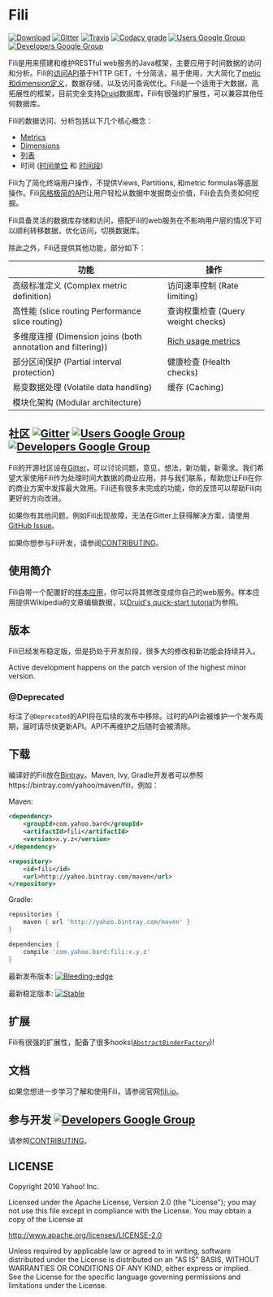 Fili
====

[![Download](https://api.bintray.com/packages/yahoo/maven/fili/images/download.svg)](https://bintray.com/yahoo/maven/fili/_latestVersion) [![Gitter](https://img.shields.io/gitter/room/yahoo/fili.svg?maxAge=2592000)](https://gitter.im/yahoo/fili) [![Travis](https://img.shields.io/travis/yahoo/fili/master.svg?maxAge=2592000)](https://travis-ci.org/yahoo/fili/builds/) [![Codacy grade](https://img.shields.io/codacy/grade/91fa6c38f25d4ea0ae3569ee70a33e38.svg?maxAge=21600)](https://www.codacy.com/app/Fili/fili/dashboard) [![Users Google Group](https://img.shields.io/badge/google_group-users-blue.svg?maxAge=2592000)](https://groups.google.com/forum/#!forum/fili-users) [![Developers Google Group](https://img.shields.io/badge/google_group-developers-blue.svg?maxAge=2592000)](https://groups.google.com/forum/#!forum/fili-developers)

Fili是用来搭建和维护RESTful web服务的Java框架，主要应用于时间数据的访问和分析。Fili的[访问API](docs/end-user-api.md)基于HTTP GET，十分简洁，易于使用，大大简化了[metic和dimension定义](docs/end-user-api.md)，数据存储，以及访问查询优化。Fili是一个适用于大数据，高拓展性的框架，目前完全支持[Druid](http://druid.io)数据库，Fili有很强的扩展性，可以兼容其他任何数据库。

Fili的数据访问、分析包括以下几个核心概念：

- [Metrics](docs/end-user-api.md#metrics)
- [Dimensions](docs/end-user-api.md#dimensions)
- [列表](docs/end-user-api.md#tables)
- 时间 ([时间单位](docs/end-user-api.md#time-grain) 和 [时间段](docs/end-user-api.md#interval))

Fili为了简化终端用户操作，不提供Views, Partitions, 和metric formulas等底层操作。Fili[风格极简的API](docs/end-user-api.md)让用户轻松从数据中发掘商业价值，Fili会去负责如何挖掘。

Fili具备灵活的数据库存储和访问，搭配Fili的web服务在不影响用户层的情况下可以顺利转移数据，优化访问，切换数据库。

除此之外，Fili还提供其他功能，部分如下：

| 功能                                   | 操作                                        |
|-------------------------------------------------|----------------------------------------------------|
| 高级标准定义  (Complex metric definition)	                     | 访问速率控制  (Rate limiting)                                    |
| 高性能 (slice routing  Performance slice routing)	                     | 查询权重检查 (Query weight checks)                                |
| 多维度连接 (Dimension joins (both annotation and filtering)) | [Rich usage metrics](monitoring-and-operations.md) |
| 部分区间保护 (Partial interval protection)                     | 健康检查 (Health checks)                                      |
| 易变数据处理 (Volatile data handling)                          | 缓存 (Caching)                                           |
| 模块化架构 (Modular architecture)                           |                                                    |


社区 [![Gitter](https://img.shields.io/gitter/room/yahoo/fili.svg?maxAge=2592000)](https://gitter.im/yahoo/fili) [![Users Google Group](https://img.shields.io/badge/google_group-users-blue.svg?maxAge=2592000)](https://groups.google.com/forum/#!forum/fili-users) [![Developers Google Group](https://img.shields.io/badge/google_group-developers-blue.svg?maxAge=2592000)](https://groups.google.com/forum/#!forum/fili-developers)
----------------------------------------------------------------------------------------------------------------------------------------------------------------------------------------------------------------------------------------------------------------------------------------------------------------------------------------------------------------------------------------------------------------------------------------------
Fili的开源社区设在[Gitter](https://gitter.im/yahoo/fili)，可以讨论问题，意见，想法，新功能，新需求。我们希望大家使用Fili作为处理时间大数据的商业应用，并与我们联系，帮助您让Fili在你的商业方案中发挥最大效用。Fili还有很多未完成的功能，你的反馈可以帮助Fili向更好的方向改进。

如果你有其他问题，例如Fili出现故障，无法在Gitter上获得解决方案，请使用
 [GitHub Issue](https://github.com/yahoo/fili/issues)。

如果你想参与Fil开发，请参阅[CONTRIBUTING](CONTRIBUTING.md)。

使用简介
-----------

Fili自带一个配置好的[样本应用](fili-wikipedia-example)，你可以将其修改变成你自己的web服务。样本应用提供Wikipedia的文章编辑数据，以[Druid's quick-start tutorial](http://druid.io/docs/0.9.1.1/tutorials/quickstart.html)为参照。

版本
-----------

Fili已经发布稳定版，但是扔处于开发阶段，很多大的修改和新功能会持续并入。

Active development happens on the patch version of the highest minor version.

### @Deprecated

标注了`@Deprecated`的API将在后续的发布中移除。过时的API会被维护一个发布周期，届时请尽快更新API。API不再维护之后随时会被清除。

下载
------------------------

编译好的Fili放在[Bintray](https://bintray.com/yahoo/maven/fili)。Maven, Ivy, Gradle开发者可以参照https://bintray.com/yahoo/maven/fili，例如：

Maven:
```xml
<dependency>
    <groupId>com.yahoo.bard</groupId>
    <artifactId>fili</artifactId>
    <version>x.y.z</version>
</dependency>

<repository>
    <id>fili</id>
    <url>http://yahoo.bintray.com/maven</url>
</repository>
```

Gradle:
```groovy
repositories {
    maven { url 'http://yahoo.bintray.com/maven' }
}

dependencies {
    compile 'com.yahoo.bard:fili:x.y.z'
}
```

最新发布版本: [![Bleeding-edge](https://api.bintray.com/packages/yahoo/maven/fili/images/download.svg)](https://bintray.com/yahoo/maven/fili/_latestVersion)

最新稳定版本: [![Stable](https://img.shields.io/badge/Stable-0.7.36-blue.svg)](https://bintray.com/yahoo/maven/fili/0.7.36)


扩展
----

Fili有很强的扩展性，配备了很多hooks([`AbstractBinderFactory`](https://github.com/yahoo/fili/blob/master/fili-core/src/main/java/com/yahoo/bard/webservice/application/AbstractBinderFactory.java))!


文档
----

如果您想进一步学习了解和使用Fili，请参阅官网[fili.io](http://fili.io)。


参与开发 [![Developers Google Group](https://img.shields.io/badge/google_group-developers-blue.svg?maxAge=2592000)](https://groups.google.com/forum/#!forum/fili-developers)
--------

请参照[CONTRIBUTING](CONTRIBUTING.md)。


LICENSE
-------

Copyright 2016 Yahoo! Inc.

Licensed under the Apache License, Version 2.0 (the "License"); you may not use this file except in compliance with the
License. You may obtain a copy of the License at

http://www.apache.org/licenses/LICENSE-2.0

Unless required by applicable law or agreed to in writing, software distributed under the License is distributed on an
"AS IS" BASIS, WITHOUT WARRANTIES OR CONDITIONS OF ANY KIND, either express or implied. See the License for the specific
language governing permissions and limitations under the License.
